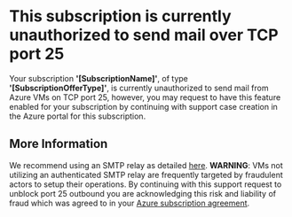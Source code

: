 <properties
pageTitle="Microsoft Azure has identified an issue with SMTP over TCP port 25"
description="Microsoft Azure has identified an issue with SMTP over TCP port 25"
infoBubbleText="Microsoft Azure has identified an issue. Please see details to the right."
service="microsoft.network"
resource="virtualnetwork"
authors="chadmath"
displayOrder=""
articleId="SmtpPort25BlockQualifiedSub"
diagnosticScenario="SmtpPort25BlockQualifiedSub"
selfHelpType="Diagnostics"
supportTopicIds="32592839"
resourceTags="windows"
productPesIds="15526"
cloudEnvironments="Public"
/>
<!--issueDescription-->
# This subscription is currently unauthorized to send mail over TCP port 25
Your subscription **'<!--$SubscriptionName-->[SubscriptionName]<!--/$SubscriptionName-->'**, of type **'<!--$SubOfferType-->[SubscriptionOfferType]<!--/$SubOfferType-->'**, is currently unauthorized to send mail from Azure VMs on TCP port 25, however, you may request to have this feature enabled for your subscription by continuing with support case creation in the Azure portal for this subscription.
<!--/issueDescription-->
## More Information
We recommend using an SMTP relay as detailed [here](https://blogs.msdn.microsoft.com/mast/2017/11/15/enhanced-azure-security-for-sending-emails-november-2017-update/). **WARNING**: VMs not utilizing an authenticated SMTP relay are frequently targeted by fraudulent actors to setup their operations. By continuing with this support request to unblock port 25 outbound you are acknowledging this risk and liability of fraud which was agreed to in your [Azure subscription agreement](https://azure.microsoft.com/en-us/support/legal/subscription-agreement/).
